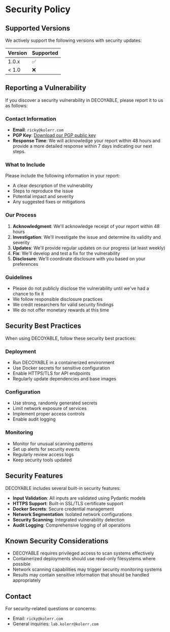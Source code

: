 # Security Policy

## Supported Versions

We actively support the following versions with security updates:

| Version | Supported          |
| ------- | ------------------ |
| 1.0.x   | :white_check_mark: |
| < 1.0   | :x:                |

## Reporting a Vulnerability

If you discover a security vulnerability in DECOYABLE, please report it to us as follows:

### Contact Information

- **Email**: `ricky@kolerr.com`
- **PGP Key**: [Download our PGP public key](https://decoyable.dev/pgp-key.asc)
- **Response Time**: We will acknowledge your report within 48 hours and provide a more detailed response within 7 days indicating our next steps.

### What to Include

Please include the following information in your report:

- A clear description of the vulnerability
- Steps to reproduce the issue
- Potential impact and severity
- Any suggested fixes or mitigations

### Our Process

1. **Acknowledgment**: We'll acknowledge receipt of your report within 48 hours
2. **Investigation**: We'll investigate the issue and determine its validity and severity
3. **Updates**: We'll provide regular updates on our progress (at least weekly)
4. **Fix**: We'll develop and test a fix for the vulnerability
5. **Disclosure**: We'll coordinate disclosure with you based on your preferences

### Guidelines

- Please do not publicly disclose the vulnerability until we've had a chance to fix it
- We follow responsible disclosure practices
- We credit researchers for valid security findings
- We do not offer monetary rewards at this time

## Security Best Practices

When using DECOYABLE, follow these security best practices:

### Deployment

- Run DECOYABLE in a containerized environment
- Use Docker secrets for sensitive configuration
- Enable HTTPS/TLS for API endpoints
- Regularly update dependencies and base images

### Configuration

- Use strong, randomly generated secrets
- Limit network exposure of services
- Implement proper access controls
- Enable audit logging

### Monitoring

- Monitor for unusual scanning patterns
- Set up alerts for security events
- Regularly review access logs
- Keep security tools updated

## Security Features

DECOYABLE includes several built-in security features:

- **Input Validation**: All inputs are validated using Pydantic models
- **HTTPS Support**: Built-in SSL/TLS certificate support
- **Docker Secrets**: Secure credential management
- **Network Segmentation**: Isolated network configurations
- **Security Scanning**: Integrated vulnerability detection
- **Audit Logging**: Comprehensive logging of all operations

## Known Security Considerations

- DECOYABLE requires privileged access to scan systems effectively
- Containerized deployments should use read-only filesystems where possible
- Network scanning capabilities may trigger security monitoring systems
- Results may contain sensitive information that should be handled appropriately

## Contact

For security-related questions or concerns:

- Email: `ricky@kolerr.com`
- General inquiries: `lab.kolerr@kolerr.com`
